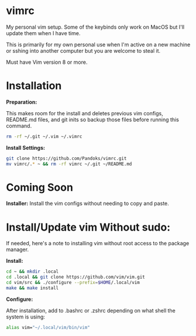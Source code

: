 # vimrc

My personal vim setup.
Some of the keybinds only work on MacOS but I'll update them when I have time.

This is primarily for my own personal use when I'm active on a new machine or sshing into another computer but you are welcome to steal it.

Must have Vim version 8 or more.

# Installation
**Preparation:**

This makes room for the install and deletes previous vim configs, README.md files, and git inits so backup those files before running this command.
```sh
rm -rf ~/.git ~/.vim ~/.vimrc
```

**Install Settings:**
```sh
git clone https://github.com/Pandoks/vimrc.git
mv vimrc/.* ~ && rm -rf vimrc ~/.git ~/README.md
```

# Coming Soon
**Installer:**
Install the vim configs without needing to copy and paste.

# Install/Update vim Without sudo:
If needed, here's a note to installing vim without root access to the package manager.

**Install:**
```sh
cd ~ && mkdir .local
cd .local && git clone https://github.com/vim/vim.git
cd vim/src && ./configure --prefix=$HOME/.local/vim
make && make install
```
**Configure:**

After installation, add to .bashrc or .zshrc depending on what shell the system is using:
```sh
alias vim="~/.local/vim/bin/vim"
```
